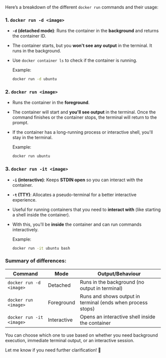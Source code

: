 Here’s a breakdown of the different `docker run` commands and their usage:

### 1. **`docker run -d <image>`**  
- **`-d` (detached mode)**: Runs the container in the **background** and returns the container ID.
- The container starts, but you **won't see any output** in the terminal. It runs in the background.
- Use `docker container ls` to check if the container is running.
  
   Example:
   ```bash
   docker run -d ubuntu
   ```

### 2. **`docker run <image>`**  
- Runs the container in the **foreground**.  
- The container will start and **you'll see output** in the terminal. Once the command finishes or the container stops, the terminal will return to the prompt.
- If the container has a long-running process or interactive shell, you'll stay in the terminal.
  
   Example:
   ```bash
   docker run ubuntu
   ```

### 3. **`docker run -it <image>`**  
- **`-i` (interactive)**: Keeps **STDIN open** so you can interact with the container.
- **`-t` (TTY)**: Allocates a pseudo-terminal for a better interactive experience.
- Useful for running containers that you need to **interact with** (like starting a shell inside the container).
- With this, you'll be **inside** the container and can run commands interactively.
  
   Example:
   ```bash
   docker run -it ubuntu bash
   ```

### Summary of differences:

| Command                        | Mode         | Output/Behaviour |
|---------------------------------|--------------|-----------------|
| `docker run -d <image>`         | Detached     | Runs in the background (no output in terminal) |
| `docker run <image>`            | Foreground   | Runs and shows output in terminal (ends when process stops) |
| `docker run -it <image>`        | Interactive  | Opens an interactive shell inside the container |

You can choose which one to use based on whether you need background execution, immediate terminal output, or an interactive session.

Let me know if you need further clarification! 🚀